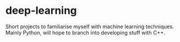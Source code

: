 # deep-learning
Short projects to familiarise myself with machine learning techniques. Mainly Python, will hope to branch into developing stuff with C++.

